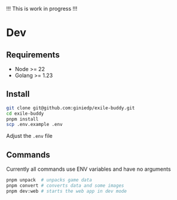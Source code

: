 !!! This is work in progress !!!

# Dev

## Requirements

- Node >= 22
- Golang >= 1.23

## Install

```sh
git clone git@github.com:giniedp/exile-buddy.git
cd exile-buddy
pnpm install
scp .env.example .env
```

Adjust the `.env` file

## Commands

Currently all commands use ENV variables and have no arguments

```sh
pnpm unpack  # unpacks game data
pnpm convert # converts data and some images
pnpm dev:web # starts the web app in dev mode
```
